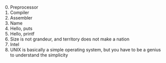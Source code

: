 0. Preprocessor
1. Compiler
2. Assembler 
3. Name
4. Hello, puts 
5. Hello, printf 
6. Size is not grandeur, and territory does not make a nation
7. Intel
8. UNIX is basically a simple operating system, but you have to be a genius to understand the simplicity
